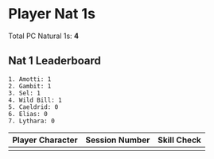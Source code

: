 # Player Nat 1s

Total PC Natural 1s:  **4**

## Nat 1 Leaderboard

	1. Amotti: 1
	2. Gambit: 1
	3. Sel: 1
	4. Wild Bill: 1
	5. Caeldrid: 0
	6. Elias: 0
	7. Lythara: 0

| Player Character | Session Number | Skill Check |
| ---------------- | -------------- | ----------- |
|                  |                |             | 
